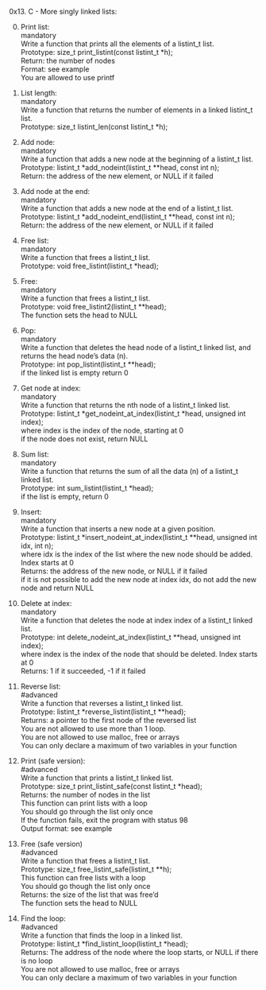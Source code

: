 0x13. C - More singly linked lists:  

0. Print list:  
mandatory  
Write a function that prints all the elements of a listint_t list.  
Prototype: size_t print_listint(const listint_t *h);  
Return: the number of nodes  
Format: see example  
You are allowed to use printf  

1. List length:  
mandatory  
Write a function that returns the number of elements in a linked listint_t list.  
Prototype: size_t listint_len(const listint_t *h);  

2. Add node:  
mandatory  
Write a function that adds a new node at the beginning of a listint_t list.  
Prototype: listint_t *add_nodeint(listint_t **head, const int n);  
Return: the address of the new element, or NULL if it failed  

3. Add node at the end:  
mandatory  
Write a function that adds a new node at the end of a listint_t list.  
Prototype: listint_t *add_nodeint_end(listint_t **head, const int n);  
Return: the address of the new element, or NULL if it failed  

4. Free list:  
mandatory  
Write a function that frees a listint_t list.  
Prototype: void free_listint(listint_t *head);  

5. Free:  
mandatory  
Write a function that frees a listint_t list.  
Prototype: void free_listint2(listint_t **head);  
The function sets the head to NULL  

6. Pop:  
mandatory  
Write a function that deletes the head node of a listint_t linked list, and returns the head node’s data (n).  
Prototype: int pop_listint(listint_t **head);  
if the linked list is empty return 0  

7. Get node at index:  
mandatory  
Write a function that returns the nth node of a listint_t linked list.  
Prototype: listint_t *get_nodeint_at_index(listint_t *head, unsigned int index);  
where index is the index of the node, starting at 0  
if the node does not exist, return NULL  

8. Sum list:  
mandatory  
Write a function that returns the sum of all the data (n) of a listint_t linked list.  
Prototype: int sum_listint(listint_t *head);  
if the list is empty, return 0  

9. Insert:  
mandatory  
Write a function that inserts a new node at a given position.  
Prototype: listint_t *insert_nodeint_at_index(listint_t **head, unsigned int idx, int n);  
where idx is the index of the list where the new node should be added. Index starts at 0  
Returns: the address of the new node, or NULL if it failed  
if it is not possible to add the new node at index idx, do not add the new node and return NULL  

10. Delete at index:  
mandatory  
Write a function that deletes the node at index index of a listint_t linked list.  
Prototype: int delete_nodeint_at_index(listint_t **head, unsigned int index);  
where index is the index of the node that should be deleted. Index starts at 0  
Returns: 1 if it succeeded, -1 if it failed  

11. Reverse list:  
#advanced  
Write a function that reverses a listint_t linked list.  
Prototype: listint_t *reverse_listint(listint_t **head);  
Returns: a pointer to the first node of the reversed list  
You are not allowed to use more than 1 loop.  
You are not allowed to use malloc, free or arrays  
You can only declare a maximum of two variables in your function  

12. Print (safe version):  
#advanced  
Write a function that prints a listint_t linked list.  
Prototype: size_t print_listint_safe(const listint_t *head);  
Returns: the number of nodes in the list  
This function can print lists with a loop  
You should go through the list only once  
If the function fails, exit the program with status 98  
Output format: see example  

13. Free (safe version)  
#advanced  
Write a function that frees a listint_t list.  
Prototype: size_t free_listint_safe(listint_t **h);  
This function can free lists with a loop  
You should go though the list only once  
Returns: the size of the list that was free’d  
The function sets the head to NULL  

14. Find the loop:  
#advanced  
Write a function that finds the loop in a linked list.  
Prototype: listint_t *find_listint_loop(listint_t *head);  
Returns: The address of the node where the loop starts, or NULL if there is no loop  
You are not allowed to use malloc, free or arrays  
You can only declare a maximum of two variables in your function  
